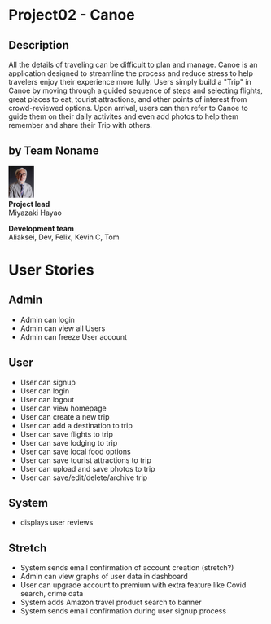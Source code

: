 # Project02 - Canoe
## Description
All the details of traveling can be difficult to plan and manage. Canoe is an application designed to streamline the process and reduce stress to help travelers enjoy their experience more fully. Users simply build a "Trip" in Canoe by moving through a guided sequence of steps and selecting flights, great places to eat, tourist attractions, and other points of interest from crowd-reviewed options. Upon arrival, users can then refer to Canoe to guide them on their daily activites and even add photos to help them remember and share their Trip with others.   
## by Team Noname

![Miyazaki](./miyazaki.png)  \
**Project lead** \
Miyazaki Hayao


**Development team** \
Aliaksei, Dev, Felix, Kevin C, Tom 

# User Stories
## Admin
- Admin can login
- Admin can view all Users
- Admin can freeze User account

## User
- User can signup
- User can login
- User can logout
- User can view homepage
- User can create a new trip
- User can add a destination to trip
- User can save flights to trip
- User can save lodging to trip
- User can save local food options
- User can save tourist attractions to trip
- User can upload and save photos to trip
- User can save/edit/delete/archive trip
  
## System
- displays user reviews

## Stretch
- System sends email confirmation of account creation (stretch?)
- Admin can view graphs of user data in dashboard
- User can upgrade account to premium with extra feature like Covid search, crime data
- System adds Amazon travel product search to banner
- System sends email confirmation during user signup process
